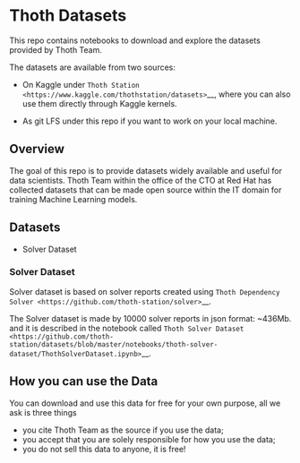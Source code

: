 # Thoth Datasets

This repo contains notebooks to download and explore the datasets provided by Thoth Team.

The datasets are available from two sources:

- On Kaggle under `Thoth Station <https://www.kaggle.com/thothstation/datasets>`__, where you can also use them directly through Kaggle kernels.

- As git LFS under this repo if you want to work on your local machine.

## Overview

The goal of this repo is to provide datasets widely available and useful for data scientists.
Thoth Team within the office of the CTO at Red Hat has collected datasets that can be made open source within the IT domain for training Machine Learning models.

## Datasets

- Solver Dataset

### Solver Dataset

Solver dataset is based on solver reports created using `Thoth Dependency Solver <https://github.com/thoth-station/solver>`__.

The Solver dataset is made by 10000 solver reports in json format: ~436Mb.
and it is described in the notebook called `Thoth Solver Dataset <https://github.com/thoth-station/datasets/blob/master/notebooks/thoth-solver-dataset/ThothSolverDataset.ipynb>`__.

## How you can use the Data

You can download and use this data for free for your own purpose, all we ask is three things

- you cite Thoth Team as the source if you use the data;
- you accept that you are solely responsible for how you use the data;
- you do not sell this data to anyone, it is free!